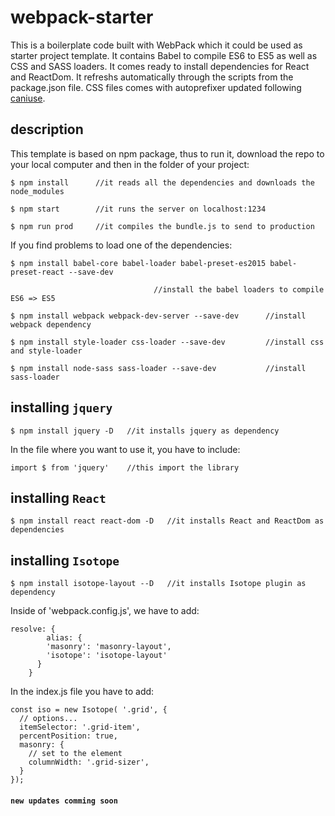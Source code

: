 # webpack-starter
This is a boilerplate code built with WebPack which it could be used as starter project template. It contains Babel to compile ES6 to ES5 as well as CSS and SASS loaders. It comes ready to install dependencies for React and ReactDom. It refreshs automatically through the scripts from the package.json file. CSS files comes with autoprefixer updated following [caniuse][1].

## description
This template is based on npm package, thus to run it, download the repo to your local computer and then in the folder of your project:
```
$ npm install      //it reads all the dependencies and downloads the node_modules

$ npm start        //it runs the server on localhost:1234

$ npm run prod     //it compiles the bundle.js to send to production
```
If you find problems to load one of the dependencies:
```
$ npm install babel-core babel-loader babel-preset-es2015 babel-preset-react --save-dev

                                //install the babel loaders to compile ES6 => ES5

$ npm install webpack webpack-dev-server --save-dev      //install webpack dependency

$ npm install style-loader css-loader --save-dev         //install css and style-loader

$ npm install node-sass sass-loader --save-dev           //install sass-loader
```

## installing `jquery`
```
$ npm install jquery -D   //it installs jquery as dependency
```
In the file where you want to use it, you have to include:
```
import $ from 'jquery'    //this import the library
```

## installing `React`
```
$ npm install react react-dom -D   //it installs React and ReactDom as dependencies
```

## installing `Isotope`
```
$ npm install isotope-layout --D   //it installs Isotope plugin as dependency
```
Inside of 'webpack.config.js', we have to add:
```
resolve: {
        alias: {
        'masonry': 'masonry-layout',
        'isotope': 'isotope-layout'
      }
    }
```
In the index.js file you have to add:
```
const iso = new Isotope( '.grid', {
  // options...
  itemSelector: '.grid-item',
  percentPosition: true,
  masonry: {
    // set to the element
    columnWidth: '.grid-sizer',
  }
});
```

#### `new updates comming soon`

[1]: http://caniuse.com/
